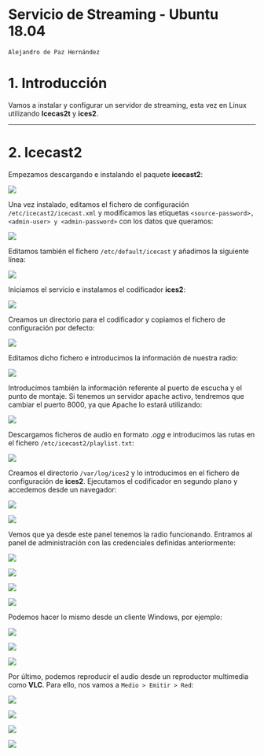 # Servicio de Streaming - Ubuntu 18.04

```
Alejandro de Paz Hernández
```

# 1. Introducción

Vamos a instalar y configurar un servidor de streaming, esta vez en Linux utilizando **Icecas2t** y **ices2**.

---

# 2. Icecast2

Empezamos descargando e instalando el paquete **icecast2**:

![](img/1.png)

Una vez instalado, editamos el fichero de configuración `/etc/icecast2/icecast.xml` y modificamos las etiquetas `<source-password>, <admin-user> y <admin-password>` con los datos que queramos:

![](img/2.png)

Editamos también el fichero `/etc/default/icecast` y añadimos la siguiente línea:

![](img/3.png)

Iniciamos el servicio e instalamos el codificador **ices2**:

![](img/4.png)

Creamos un directorio para el codificador y copiamos el fichero de configuración por defecto:

![](img/5.png)

Editamos dicho fichero e introducimos la información de nuestra radio:

![](img/6.png)

Introducimos también la información referente al puerto de escucha y el punto de montaje. Si tenemos un servidor apache activo, tendremos que cambiar el puerto 8000, ya que Apache lo estará utilizando:

![](img/7.png)

Descargamos ficheros de audio en formato *.ogg* e introducimos las rutas en el fichero `/etc/icecast2/playlist.txt`:

![](img/8.png)

Creamos el directorio `/var/log/ices2` y lo introducimos en el fichero de configuración de **ices2**. Ejecutamos el codificador en segundo plano y accedemos desde un navegador:

![](img/22.png)

![](img/9.png)

Vemos que ya desde este panel tenemos la radio funcionando. Entramos al panel de administración con las credenciales definidas anteriormente:

![](img/12.png)

![](img/10.png)

![](img/11.png)

![](img/13.png)

Podemos hacer lo mismo desde un cliente Windows, por ejemplo:

![](img/19.png)

![](img/20.png)

![](img/21.png)

Por último, podemos reproducir el audio desde un reproductor multimedia como **VLC**. Para ello, nos vamos a `Medio > Emitir > Red`:

![](img/28.png)

![](img/29.png)

![](img/30.png)

![](img/31.png)









